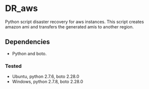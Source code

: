 DR_aws	
======

Python script disaster recovery for aws instances.
This script creates amazon ami and transfers the generated amis to another region.

Dependencies
------------
- Python and boto.

### Tested
- Ubuntu, python 2.7.6, boto 2.28.0
- Windows, python 2.7.8, boto 2.28.0

